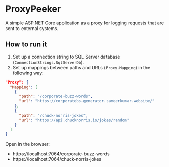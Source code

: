 # ProxyPeeker

A simple ASP.NET Core application as a proxy for logging requests that are sent to external systems.

## How to run it

1. Set up a connection string to SQL Server database (`ConnectionStrings.SqlServerDb`).
2. Set up mappings between paths and URLs (`Proxy.Mapping`) in the following way:

```json
"Proxy": {
  "Mapping": [
    {
      "path": "/corporate-buzz-words",
      "url": "https://corporatebs-generator.sameerkumar.website/"
    },
    {
      "path": "/chuck-norris-jokes",
      "url": "https://api.chucknorris.io/jokes/random"
    }
  ]
}
```

Open in the browser:

- https://localhost:7064/corporate-buzz-words
- https://localhost:7064/chuck-norris-jokes
